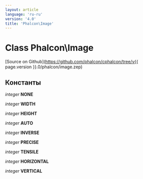 ```yaml
---
layout: article
language: 'ru-ru'
version: '4.0'
title: 'Phalcon\Image'
---
```

# Class **Phalcon\Image**

[Source on Github](https://github.com/phalcon/cphalcon/tree/v{{ page.version }}.0/phalcon/image.zep)

## Константы

*integer* **NONE**

*integer* **WIDTH**

*integer* **HEIGHT**

*integer* **AUTO**

*integer* **INVERSE**

*integer* **PRECISE**

*integer* **TENSILE**

*integer* **HORIZONTAL**

*integer* **VERTICAL**